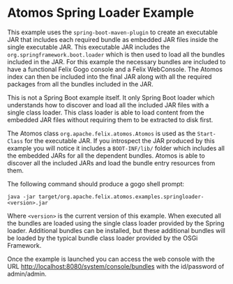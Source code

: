 # Atomos Spring Loader Example

This example uses the `spring-boot-maven-plugin` to create an executable JAR that includes each required bundle as embedded JAR files inside the single executable JAR. This executable JAR includes the `org.springframework.boot.loader` which is then used to load all the bundles included in the JAR.  For this example the necessary bundles are included to have a functional Felix Gogo console and a Felix WebConsole.  The Atomos index can then be included into the final JAR along with all the required packages from all the bundles included in the JAR.

This is not a Spring Boot example itself. It only Spring Boot loader which understands how to discover and load all the included JAR files with a single class loader. This class loader is able to load content from the embedded JAR files without requiring them to be extracted to disk first.

The Atomos class `org.apache.felix.atomos.Atomos` is used as the `Start-Class` for the executable JAR. If you introspect the JAR produced by this example you will notice it includes a `BOOT-INF/lib/` folder which includes all the embedded JARs for all the dependent bundles. Atomos is able to discover all the included JARs and load the bundle entry resources from them.

The following command should produce a gogo shell prompt:

`java -jar target/org.apache.felix.atomos.examples.springloader-<version>.jar`

Where `<version>` is the current version of this example. When executed all the bundles are loaded using the single class loader provided by the Spring loader. Additional bundles can be installed, but these additional bundles will be loaded by the typical bundle class loader provided by the OSGi Framework.

Once the example is launched you can access the web console with the URL [http://localhost:8080/system/console/bundles](http://localhost:8080/system/console/bundles) with the id/password of admin/admin.
